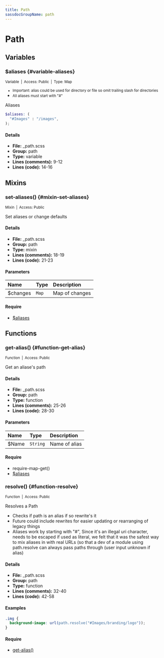 ```yaml
---
title: Path
sassdocGroupName: path
---
```



# Path





## Variables




###  $aliases {#variable-aliases} 

<small>Variable&ensp;|&ensp;Access: Public&ensp;|&ensp;Type: Map
- Important: alias could be used for directory or file so omit trailing slash for directories
- All aliases must start with "#"</small>

  

Aliases 
    
    

``` scss
$aliases: (
  "#Images" : "/images",
);
```
  

#### Details

- **File:** _path.scss
- **Group:** path
- **Type:** variable
- **Lines (comments):** 9-12
- **Lines (code):** 14-16
    
    
  

## Mixins




###  set-aliases() {#mixin-set-aliases} 

<small>Mixin&ensp;|&ensp;Access: Public</small>

  

Set aliases or change defaults
    
    

#### Details

- **File:** _path.scss
- **Group:** path
- **Type:** mixin
- **Lines (comments):** 18-19
- **Lines (code):** 21-23
    
    

#### Parameters


|Name|Type|Description|
|:--|:--|:--|
|$changes|`Map`|Map of changes|

    

#### Require

- [$aliases](/api/sass/core/path/#variable-aliases)
  
  

## Functions




###  get-alias() {#function-get-alias} 

<small>Function&ensp;|&ensp;Access: Public</small>

  

Get an aliase's path
    
    

#### Details

- **File:** _path.scss
- **Group:** path
- **Type:** function
- **Lines (comments):** 25-26
- **Lines (code):** 28-30
    
    

#### Parameters


|Name|Type|Description|
|:--|:--|:--|
|$Name|`String`|Name of alias|

    

#### Require

- require-map-get()
- [$aliases](/api/sass/core/path/#variable-aliases)
  


###  resolve() {#function-resolve} 

<small>Function&ensp;|&ensp;Access: Public</small>

  

Resolves a Path 
- Checks if path is an alias if so rewrite's it
- Future could include rewrites for easier updating or rearranging of legacy things
- Aliases work by starting with "#", Since it's an illegal uri character, needs to be escaped if used as literal, we felt that it was the safest way to mix aliases in with real URLs (so that a dev of a module using path.resolve can always pass paths through (user input unknown if alias)
    
    

#### Details

- **File:** _path.scss
- **Group:** path
- **Type:** function
- **Lines (comments):** 32-40
- **Lines (code):** 42-58
    
    

#### Examples

      


``` scss
.img {
  background-image: url(path.resolve("#Images/branding/logo"));
}
```
  

      

#### Require

- [get-alias()](/api/sass/core/path/#function-get-alias)
  
  
  